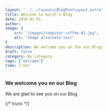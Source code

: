 ```yaml
---
layout: "../../layouts/BlogPostLayout.astro"
title: Welcome to Korzh's Blog
date: 2018-01-01
author: 
image: {
    src: "/images/computer-coffee-01.jpg",
    alt: "Image alternate text"
}
description: We welcome you on the our Blog!
draft: false
category: No category
tags: ["welcome"]
time: 1 min
---
```


### We welcome you on our Blog

We are glad to see you on our Blog. 

{/* trunc */}

